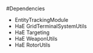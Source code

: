 #Dependencies

- EntityTrackingModule
- HaE GridTerminalSystemUtils
- HaE Targeting
- HaE WeaponUtils
- HaE RotorUtils